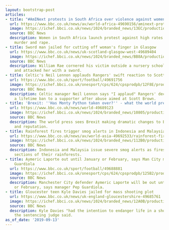 ```yaml
---
layout: bootstrap-post
articles:
- title: "#AmINext protests in South Africa over violence against women"
  url: https://www.bbc.co.uk/news/av/world-africa-49690156/aminext-protests-in-south-africa-over-violence-against-women
  image: https://ichef.bbci.co.uk/news/1024/branded_news/13EC/production/_108800150_p07n8939.jpg
  source: BBC News
  description: Women in South Africa launch protest against high rates of sexual violence,
    murder and rape.
- title: Sword man jailed for cutting off woman's finger in Glasgow
  url: https://www.bbc.co.uk/news/uk-scotland-glasgow-west-49689404
  image: https://ichef.bbci.co.uk/news/1024/branded_news/BB8A/production/_108801084_mediaitem108801079.jpg
  source: BBC News
  description: William Rae cornered his victim outside a nursery school in Glasgow
    and attacked her with a sword.
- title: Celtic's Neil Lennon applauds Rangers' swift reaction to Scott Brown abuse
  url: https://www.bbc.co.uk/sport/football/49691756
  image: https://ichef.bbci.co.uk/onesport/cps/624/cpsprodpb/12F8E/production/_108801777_8922207.jpg
  source: BBC News
  description: Celtic manager Neil Lennon says "I applaud" Rangers' decision to give
    a lifetime ban to a supporter after abuse aimed at Scott Brown.
- title: 'Brexit: ''Has Monty Python taken over?'' - what the world press thinks'
  url: https://www.bbc.co.uk/news/world-49689123
  image: https://ichef.bbci.co.uk/news/1024/branded_news/10805/production/_108798576_brexit_global_composite_13sep-2.png
  source: BBC News
  description: The world press sees Brexit making dramatic changes to Britain's tradition
    and reputation.
- title: Rainforest fires trigger smog alerts in Indonesia and Malaysia
  url: https://www.bbc.co.uk/news/av/world-asia-49692533/rainforest-fires-trigger-smog-alerts-in-indonesia-and-malaysia
  image: https://ichef.bbci.co.uk/news/1024/branded_news/112B0/production/_108802307_mediaitem108802306.jpg
  source: BBC News
  description: Indonesia and Malaysia issue severe smog alerts as fires rage in large
    sections of their rainforests.
- title: Aymeric Laporte out until January or February, says Man City manager Pep
    Guardiola
  url: https://www.bbc.co.uk/sport/football/49688881
  image: https://ichef.bbci.co.uk/onesport/cps/624/cpsprodpb/125B2/production/_108568157_laporteindex_getty.jpg
  source: BBC News
  description: Manchester City defender Aymeric Laporte will be out until next January
    or February, says manager Pep Guardiola.
- title: Gloucester teen Kyle Davies jailed for mass shooting plot
  url: https://www.bbc.co.uk/news/uk-england-gloucestershire-49685761
  image: https://ichef.bbci.co.uk/news/1024/branded_news/12A0B/production/_108799267_6e3329f3-aafc-4cd8-819e-c15d11cfc2de.jpg
  source: BBC News
  description: Kyle Davies "had the intention to endanger life in a shooting event",
    the sentencing judge said.
as_of_date: '2019-09-13'
---
```


